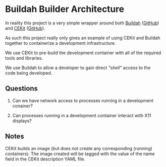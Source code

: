 # Buildah Builder Architecture

In reality this project is a very simple wrapper around both
[Buildah](https://buildah.io/) 
([GitHub](https://github.com/containers/buildah)) and 
[CEKit](https://cekit.io/) 
([GitHub](https://github.com/cekit/cekit)).

As such this project really only gives an example of using CEKit and 
Buildah together to containerize a development infrastructure. 

We use CEKit to pre-build the development container with all of the 
required tools and libraries. 

We use Buildah to allow a developer to gain direct *"shell"* access to the 
code being developed. 



## Questions

1. Can we have network access to processes running in a development 
   conainer? 

2. Can processes running in a development container interact with X11 
   displays? 


## Notes

CEKit builds an image (but does not create any corresponding (running) 
containers). The image created will be tagged with the value of the name 
field in the CEKit description YAML file. 


